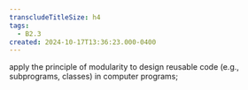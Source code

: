```yaml
---
transcludeTitleSize: h4
tags:
  - B2.3
created: 2024-10-17T13:36:23.000-0400
---
```

apply the principle of modularity to design reusable code (e.g., subprograms, classes) in computer programs;